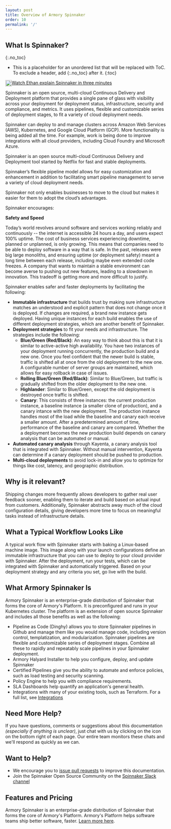 ```yaml
---
layout: post
title: Overview of Armory Spinnaker
order: 10
permalink: '/'
---
```

## What Is Spinnaker?
{:.no_toc}
* This is a placeholder for an unordered list that will be replaced with ToC. To exclude a header, add {:.no_toc} after it.
{:toc}

<a href="https://kb.armory.io/spinnaker/what-is-spinnaker"><img height="20" style="float: left;" src="https://drod.io/1h3I273p002U/video-file.png"></a>[ Watch Ethan explain Spinnaker in three minutes](https://kb.armory.io/spinnaker/what-is-spinnaker/)

Spinnaker is an open source, multi-cloud Continuous Delivery and Deployment platform that provides a single pane of glass with visibility across your deployment for deployment status, infrastructure, security and compliance, and metrics. It uses pipelines, flexible and customizable series of deployment stages, to fit a variety of cloud deployment needs.

Spinnaker can deploy to and manage clusters across Amazon Web Services (AWS), Kubernetes, and Google Cloud Platform (GCP). More functionality is being added all the time. For example, work is being done to improve integrations with all cloud providers, including Cloud Foundry and Microsoft Azure.

Spinnaker is an open source multi-cloud Continuous Delivery and Deployment tool started by Netflix for fast and stable deployments.

Spinnaker’s flexible pipeline model allows for easy customization and enhancement in addition to facilitating smart pipeline management to serve a variety of cloud deployment needs.

Spinnaker not only enables businesses to move to the cloud but makes it easier for them to adopt the cloud’s advantages.

Spinnaker encourages:

**Safety and Speed**

Today’s world revolves around software and services working reliably and continuously -- the internet is accessible 24 hours a day, and users expect 100% uptime. The cost of business services experiencing downtime, planned or unplanned, is only growing. This means that companies need to be able to deploy software in a way that is safe. In the past, releases were big large monoliths, and ensuring uptime (or deployment safety) meant a long time between each release, including maybe even extended code freezes. A company that wants to maintain a stable environment can become averse to pushing out new features, leading to a slowdown in innovation. This tradeoff is getting more and more difficult to justify.

Spinnaker enables safer and faster deployments by facilitating the following:

- **Immutable infrastructure** that builds trust by making sure infrastructure matches an understood and explicit pattern that does not change once it is deployed. If changes are required, a brand new instance gets deployed. Having unique instances for each build enables the use of different deployment strategies, which are another benefit of Spinnaker.
- **Deployment strategies** to fit your needs and infrastructure. The strategies include the following:
  - **Blue/Green (Red/Black)**:  An easy way to think about this is that it is similar to active-active high availability. You have two instances of your deployment running concurrently, the production build and a new one. Once you feel confident that the newer build is stable, traffic is shifted all at once from the old deployment to the new one. A configurable number of server groups are maintained, which allows for easy rollback in case of issues.
  - **Rolling Blue/Green (Red/Black)**:  Similar to Blue/Green, but traffic is gradually shifted from the older deployment to the new one.
  - **Highlander**:  Similar to Blue/Green, except the old deployment is destroyed once traffic is shifted.
  - **Canary**: This consists of three instances: the current production instance, a baseline instance (a smaller clone of production), and a canary intance with the new deployment. The production instance handles most of the load while the baseline and canary each receive a smaller amount. After a predetermined amount of time, performance of the baseline and canary are compared. Whether the a deployment becomes the new production build depends on canary analysis that can be automated or manual.
- **Automated canary analysis** through Kayenta, a canary analysis tool that is integrated with Spinnaker. Without manual intervention, Kayenta can determine if a canary deployment should be pushed to production.
- **Multi-cloud deployments** to avoid lock-in and allow you to optimize for things like cost, latency, and geographic distribution.

## Why is it relevant?

Shipping changes more frequently allows developers to gather real user feedback sooner, enabling them to iterate and build based on actual input from customers. Additionally, Spinnaker abstracts away much of the cloud configuration details, giving developers more time to focus on meaningful tasks instead of infrastructure details.


## What a Typical Workflow Looks Like

A typical work flow with Spinnaker starts with baking a Linux-based machine image. This image along with your launch configurations define an immutable infrastructure that you can use to deploy to your cloud provider with Spinnaker. After the deployment, run your tests, which can be integrated with Spinnaker and automatically triggered. Based on your deployment strategy and any criteria you set, go live with the build.

## What Armory Spinnaker Is

Armory Spinnaker is an enterprise-grade distribution of Spinnaker that forms the core of Armory's Platform. It is preconfigured and runs in your Kubernetes cluster. The platform is an extension of open source Spinnaker and includes all those benefits as well as the following:
- Pipeline as Code (Dinghy) allows you to store Spinnaker pipelines in Github and manage them like you would manage code, including version control, templatization, and modularization. Spinnaker pipelines are flexible and customizable series of deployment stages. Combine all these to rapidly and repeatably scale pipelines in your Spinnaker deployment.
- Armory Halyard Installer to help you configure, deploy, and update Spinnaker
- Certified Pipelines give you the ability to automate and enforce policies, such as load testing and security scanning.
- Policy Engine to help you with compliance requirements.
- SLA Dashboards help quantify an application's general health.
- Integrations with many of your existing tools, such as Terraform. For a full list, see [Integrations](https://www.armory.io/armory-integrations/.)

## Need More Help?

If you have questions, comments or suggestions about this documentation *(especially if anything is unclear)*, just chat with us by clicking on the icon on the bottom right of each page.  Our entire team monitors these chats and we'll respond as quickly as we can.

## Want to Help?

- We encourage you to [issue pull requests](https://github.com/armory/documentation) to improve this documentation.
- Join the Spinnaker Open Source Community on the [Spinnaker Slack channel](http://join.spinnaker.io/)

## Features and Pricing

Armory Spinnaker is an enterprise-grade distribution of Spinnaker that forms the core of Armory's Platform. Armory's Platform helps software teams ship better software, faster.  [Learn more here](http://www.armory.io/pricing).
